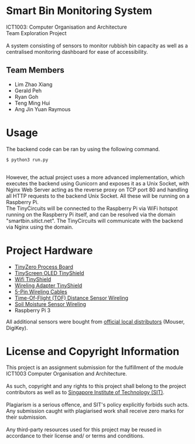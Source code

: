 # Smart Bin Monitoring System
ICT1003: Computer Organisation and Architecture
<br />
Team Exploration Project
<br /><br />
A system consisting of sensors to monitor rubbish bin capacity as well as a centralised monitoring dashboard for ease of accessibility.

## Team Members
- Lim Zhao Xiang
- Gerald Peh
- Ryan Goh
- Teng Ming Hui
- Ang Jin Yuan Raymous

# Usage
The backend code can be ran by using the following command.
```bash
$ python3 run.py
```
<br />
However, the actual project uses a more advanced implementation, which executes the backend using Gunicorn and exposes it as a Unix Socket, with Nginx Web Server acting as the reverse proxy on TCP port 80 and handling all HTTP requests to the backend Unix Socket. All these will be running on a Raspberry Pi.
<br />
The TinyCircuits will be connected to the Raspberry Pi via WiFi hotspot running on the Raspberry Pi itself, and can be resolved via the domain "smartbin.sitict.net".
The TinyCircuits will communicate with the backend via Nginx using the domain.

# Project Hardware
- [TinyZero Process Board](https://tinycircuits.com/collections/processors/products/tinyzero-processor)
- [TinyScreen OLED TinyShield](https://tinycircuits.com/collections/leds-displays/products/tinyscreen)
- [Wifi TinyShield](https://tinycircuits.com/collections/communication/products/wifi-tinyshield-atwinc1500)
- [Wireling Adapter TinyShield](https://tinycircuits.com/collections/wireling-processors/products/wireling-adapter-tinyshield)
- [5-Pin Wireling Cables](https://tinycircuits.com/collections/wireling-accessories/products/5-pin-extension-cable)
- [Time-Of-Flight (TOF) Distance Sensor Wireling](https://tinycircuits.com/collections/wireling-sensors/products/tof-distance-sensor-wireling-vl53l0x)
- [Soil Moisture Sensor Wireling](https://tinycircuits.com/collections/wireling-sensors/products/moisture-sensor-wireling)
- Raspberry Pi 3

All additional sensors were bought from [official local distributors](https://tinycircuits.com/pages/https-tinycircuits-com-pages-our-distributors) (Mouser, DigiKey). 

# License and Copyright Information
This project is an assignment submission for the fulfillment of the module ICT1003 Computer Organisation and Architecture.
<br /><br />
As such, copyright and any rights to this project shall belong to the project contributors as well as to [Singapore Institute of Technology (SIT)](https://www.singaporetech.edu.sg/).
<br /><br />
Plagiarism is a serious offence, and SIT's policy explicitly forbids such acts. Any submission caught with plagiarised work shall receive zero marks for their submission.
<br /><br />
Any third-party resources used for this project may be reused in accordance to their license and/ or terms and conditions.
